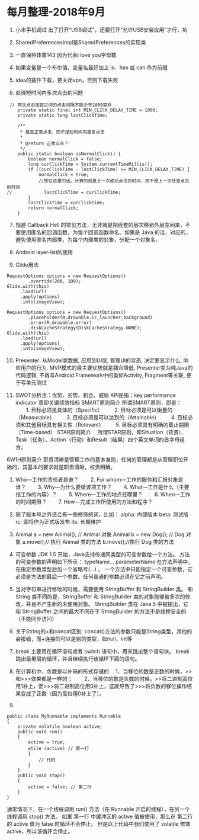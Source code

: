 # 每月整理-2018年9月

1. 小米手机调试 出了打开“USB调试”，还要打开“允许USB安装应用”才行，坑

2. SharedPreferencesImpl是SharedPreferences的实现类

3. 一直保持体重143 因为代表i love you字母数

4. 如果变量是一个布尔值，变量名最好加上 is、has 或 can 作为前缀

5. idea的插件下载，要关闭vpn，否则下载失败

6. 处理短时间内多次点击的问题
```
 // 两次点击按钮之间的点击间隔不能少于1000毫秒
    private static final int MIN_CLICK_DELAY_TIME = 1000;
    private static long lastClickTime;

    /**
     * 是否正常点击，而不是短时间内重复点击
     *
     * @return 正常点击？
     */
    public static boolean isNormalClick() {
        boolean normalClick = false;
        long curClickTime = System.currentTimeMillis();
        if ((curClickTime - lastClickTime) >= MIN_CLICK_DELAY_TIME) {
            normalClick = true;
            //放在这里的话，计算的就是上一次成功点击的时间，而不是上一次任意点击的时间
//            lastClickTime = curClickTime;
        }
        lastClickTime = curClickTime;
        return normalClick;
    }
```

7. 规避 Callback Hell 的常见方法，无非就是把嵌套的层次移到外层空间来，不要使用匿名的回调函数，为每个回调函数命名。如果是 Java 的话，对应的，避免使用匿名内部类，为每个内部类的对象，分配一个对象名。

8. Android layer-list的使用

9. Glide用法
```
RequestOptions options = new RequestOptions()
        .override(200, 100);
Glide.with(this)
     .load(url)
     .apply(options)
     .into(imageView);

RequestOptions options = new RequestOptions()
        .placeholder(R.drawable.ic_launcher_background)
        .error(R.drawable.error)
        .diskCacheStrategy(DiskCacheStrategy.NONE);
Glide.with(this)
     .load(url)
     .apply(options)
     .into(imageView);
```

10. Presenter: 从Model拿数据, 应用到UI层, 管理UI的状态, 决定要显示什么, 响应用户的行为.
MVP模式的最主要优势就是耦合降低, Presenter变为纯Java的代码逻辑, 不再与Android Framework中的类如Activity, Fragment等关联, 便于写单元测试

11. SWOT分析法：优势、劣势、机会、威胁
KPI是指：key performance indicator
意即关键绩效指标
SMART原则简介
所谓SMART原则，即是：
　　1. 目标必须是具体的（Specific）
　　2. 目标必须是可以衡量的（Measurable）
　　3. 目标必须是可以达到的（Attainable）
　　4. 目标必须和其他目标具有相关性（Relevant）
　　5. 目标必须具有明确的截止期限（Time-based）
STAR原则简介
　所谓STAR原则，即Situation（背景）、Task（任务）、Action（行动）和Result（结果）四个英文单词的首字母组合。

6W1H原则简介
职责清晰是管理工作的基本准则，任何的管理都是从管理职位开始的，其基本的要求就是职责清晰，权责明确。
1. Who—工作的责任者是谁？
　　2. For whom—工作的服务和汇报对象是谁？
　　3. Why—为什么要做该项工作？
　　4. What—工作是什么（主要指工作的内容）？
　　5. Where—工作的地点在哪里？
　　6. When—工作的时间期限？
　　7. How—完成工作所使用的方法和程序？

12. 除了版本号之外还会有一些修饰的词，比如：
alpha: 内部版本
beta: 测试版
rc: 即将作为正式版发布
lts: 长期维护

13.   Animal a = new Animal(); // Animal 对象
      Animal b = new Dog(); // Dog 对象
      a.move();// 执行 Animal 类的方法
      b.move();//执行 Dog 类的方法

14. 可变参数
JDK 1.5 开始，Java支持传递同类型的可变参数给一个方法。
方法的可变参数的声明如下所示：
typeName... parameterName
在方法声明中，在指定参数类型后加一个省略号(...) 。
一个方法中只能指定一个可变参数，它必须是方法的最后一个参数。任何普通的参数必须在它之前声明。

15. 当对字符串进行修改的时候，需要使用 StringBuffer 和 StringBuilder 类。
和 String 类不同的是，StringBuffer 和 StringBuilder 类的对象能够被多次的修改，并且不产生新的未使用对象。
StringBuilder 类在 Java 5 中被提出，它和 StringBuffer 之间的最大不同在于 StringBuilder 的方法不是线程安全的（不能同步访问）

16. 关于String的+和concat区别:
concat()方法的参数只能是String类型，其他的会报错，而+连接的可以是别的类型，如null，int等

17. break 主要用在循环语句或者 switch 语句中，用来跳出整个语句块。
break 跳出最里层的循环，并且继续执行该循环下面的语句。

18. 在计算机中，负数是以补码的形式存储的
　1、当移位的数是正数的时候，>> 和>>>效果都是一样的；
　　2、当移位的数是负数的时候，>>将二进制高位用1补上，而>>>将二进制高位用0补上，这就导致了>>>将负数的移位操作结果变成了正数（因为高位用0补上了）。

19. 
```
public class MyRunnable implements Runnable
{
    private volatile boolean active;
    public void run()
    {
        active = true;
        while (active) // 第一行
        {
            // 代码
        }
    }
    public void stop()
    {
        active = false; // 第二行
    }
}
```
通常情况下，在一个线程调用 run() 方法（在 Runnable 开启的线程），在另一个线程调用 stop() 方法。 如果 第一行 中缓冲区的 active 值被使用，那么在 第二行 的 active 值为 false 时循环不会停止。
但是以上代码中我们使用了 volatile 修饰 active，所以该循环会停止。